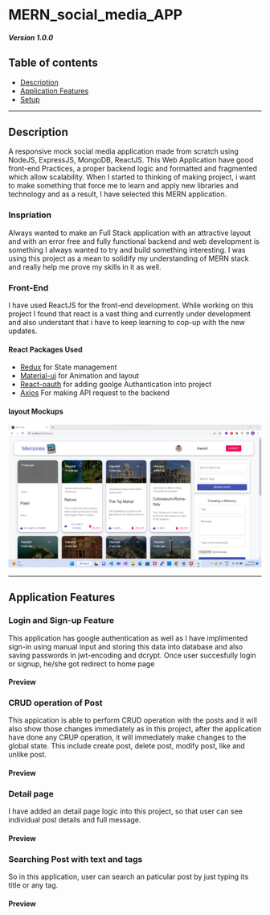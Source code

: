 # MERN_social_media_APP
##### Version 1.0.0
## Table of contents
* [Description](#Description)
* [Application Features](#technologies)
* [Setup](#setup)

---
## Description

A responsive mock social media application made from scratch using NodeJS, ExpressJS, MongoDB, ReactJS. This Web Application have good front-end Practices, a proper backend logic and formatted and fragmented which allow scalability. When I started to thinking of making project, i want to make something that force me to learn and apply new libraries and technology and as a result, I have selected this MERN application.

### Inspriation
Always wanted to make an Full Stack application with an attractive layout and with an error free and fully functional backend and web development is something I always wanted to try and build something interesting. I was using this project as a mean to solidify my understanding of MERN stack and really help me prove my skills in it as well.

### Front-End 
I have used ReactJS for the front-end development. While working on this project I found that react is a vast thing and currently under development and also understant that i have to keep learning to cop-up with the new updates.

#### React Packages Used
* [Redux](#redux) for State management
* [Material-ui](#material-ui) for Animation and layout
* [React-oauth](#) for adding goolge Authantication into project
* [Axios](#) For making API request to the backend

#### layout Mockups
![Employee data](/media_for_readMe/intro_Picture.png?raw=true "Employee Data title")

---
## Application Features

### Login and Sign-up Feature
This application has google authentication as well as I have implimented sign-in using manual input and storing this data into database and also saving passwords in jwt-encoding and dcrypt. Once user succesfully login or signup, he/she got redirect to home page

#### Preview

### CRUD operation of Post
This appication is able to perform CRUD operation with the posts and it will also show those changes immediately as in this project, after the application have done any CRUP operation, it will immediately make changes to the global state. This include create post, delete post, modify post, like and unlike post.

#### Preview

### Detail page 
I have added an detail page logic into this project, so that user can see individual post details and full message.

#### Preview


### Searching Post with text and tags
So in this application, user can search an paticular post by just typing its title or any tag. 

#### Preview

